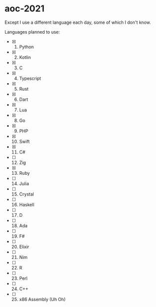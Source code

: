 # aoc-2021

Except I use a different language each day, some of which I don't know.

Languages planned to use:

- [x] 1. Python
- [x] 2. Kotlin
- [x] 3. C
- [x] 4. Typescript
- [x] 5. Rust
- [x] 6. Dart
- [x] 7. Lua
- [x] 8. Go
- [x] 9. PHP
- [x] 10. Swift
- [x] 11. C#
- [ ] 12. Zig
- [x] 13. Ruby
- [ ] 14. Julia
- [ ] 15. Crystal
- [ ] 16. Haskell
- [ ] 17. D
- [ ] 18. Ada
- [ ] 19. F#
- [ ] 20. Elixir
- [ ] 21. Nim
- [ ] 22. R
- [ ] 23. Perl
- [ ] 24. C++
- [ ] 25. x86 Assembly (Uh Oh)
